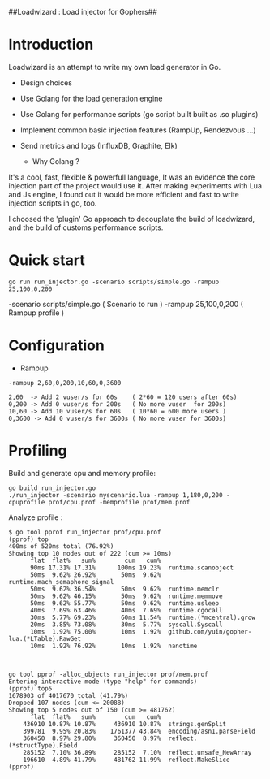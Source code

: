 ##Loadwizard : Load injector for Gophers##

# Introduction

Loadwizard is an attempt to write my own load generator in Go.

  * Design choices

- Use Golang for the load generation engine
- Use Golang for performance scripts (go script built built as .so plugins)
- Implement common basic injection features (RampUp, Rendezvous ...) 
- Send metrics and logs (InfluxDB, Graphite, Elk)

  * Why Golang ?

It's a cool, fast, flexible & powerfull language, It was an evidence the core injection part of the project would use it. 
After making  experiments with Lua and Js engine, I found out it would be more efficient and fast to write injection scripts in go, too.

I choosed the 'plugin' Go approach to decouplate the build of loadwizard, and the build of customs performance scripts.

# Quick start

```
go run run_injector.go -scenario scripts/simple.go -rampup 25,100,0,200
```

 -scenario scripts/simple.go    ( Scenario to run  )
 -rampup 25,100,0,200           ( Rampup profile )


# Configuration 

  * Rampup

```
-rampup 2,60,0,200,10,60,0,3600

2,60  -> Add 2 vuser/s for 60s    ( 2*60 = 120 users after 60s)
0,200 -> Add 0 vuser/s for 200s   ( No more vuser  for 200s)
10,60 -> Add 10 vuser/s for 60s   ( 10*60 = 600 more users ) 
0,3600 -> Add 0 vuser/s for 3600s ( No more vuser for 3600s)
```

# Profiling 


Build and generate cpu and memory profile: 

```
go build run_injector.go
./run_injector -scenario myscenario.lua -rampup 1,180,0,200 -cpuprofile prof/cpu.prof -memprofile prof/mem.prof
```

Analyze profile : 

```
$ go tool pprof run_injector prof/cpu.prof
(pprof) top
400ms of 520ms total (76.92%)
Showing top 10 nodes out of 222 (cum >= 10ms)
      flat  flat%   sum%        cum   cum%
      90ms 17.31% 17.31%      100ms 19.23%  runtime.scanobject
      50ms  9.62% 26.92%       50ms  9.62%  runtime.mach_semaphore_signal
      50ms  9.62% 36.54%       50ms  9.62%  runtime.memclr
      50ms  9.62% 46.15%       50ms  9.62%  runtime.memmove
      50ms  9.62% 55.77%       50ms  9.62%  runtime.usleep
      40ms  7.69% 63.46%       40ms  7.69%  runtime.cgocall
      30ms  5.77% 69.23%       60ms 11.54%  runtime.(*mcentral).grow
      20ms  3.85% 73.08%       30ms  5.77%  syscall.Syscall
      10ms  1.92% 75.00%       10ms  1.92%  github.com/yuin/gopher-lua.(*LTable).RawGet
      10ms  1.92% 76.92%       10ms  1.92%  nanotime



go tool pprof -alloc_objects run_injector prof/mem.prof
Entering interactive mode (type "help" for commands)
(pprof) top5
1678903 of 4017670 total (41.79%)
Dropped 107 nodes (cum <= 20088)
Showing top 5 nodes out of 150 (cum >= 481762)
      flat  flat%   sum%        cum   cum%
    436910 10.87% 10.87%     436910 10.87%  strings.genSplit
    399781  9.95% 20.83%    1761377 43.84%  encoding/asn1.parseField
    360450  8.97% 29.80%     360450  8.97%  reflect.(*structType).Field
    285152  7.10% 36.89%     285152  7.10%  reflect.unsafe_NewArray
    196610  4.89% 41.79%     481762 11.99%  reflect.MakeSlice
(pprof) 

```


